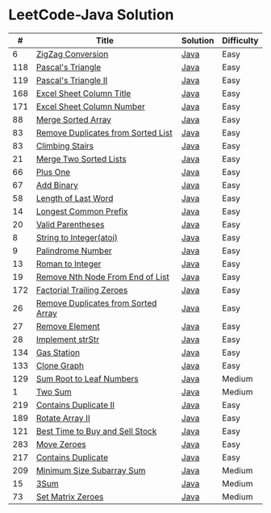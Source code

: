 LeetCode-Java Solution
========

| # | Title | Solution | Difficulty |
|---| ----- | -------- | ---------- |
|6|[ZigZag Conversion](https://oj.leetcode.com/problems/zigzag-conversion/)|[Java](./src/zigZagConversion/Solution.java)|Easy|
|118|[Pascal's Triangle](https://oj.leetcode.com/problems/pascals-triangle/)|[Java](./src/pascalsTriangle/Solution.java)|Easy|
|119|[Pascal's Triangle II](https://oj.leetcode.com/problems/pascals-triangle-ii/)|[Java](./src/pascalsTriangle2/Solution.java)|Easy|
|168|[Excel Sheet Column Title](https://oj.leetcode.com/problems/excel-sheet-column-title/)|[Java](./src/excelSheetColumnTitle/Solution.java)|Easy|
|171|[Excel Sheet Column Number](https://oj.leetcode.com/problems/excel-sheet-column-number/)|[Java](./src/excelSheetColumnNumber/Solution.java)|Easy|
|88|[Merge Sorted Array](https://oj.leetcode.com/problems/merge-sorted-array/)|[Java](./src/mergeSortedArray/Solution.java)|Easy|
|83|[Remove Duplicates from Sorted List](https://oj.leetcode.com/problems/remove-duplicates-from-sorted-list/)|[Java](./removeDupFromSortedList/Solution.java)|Easy|
|83|[Climbing Stairs](https://oj.leetcode.com/problems/climbing-stairs/)|[Java](./src/climbingStairs/Solution.java)|Easy|
|21|[Merge Two Sorted Lists](https://oj.leetcode.com/problems/merge-two-sorted-lists/)|[Java](./src/mergeTwoSortedLists/Solution.java)|Easy|
|66|[Plus One](https://oj.leetcode.com/problems/plus-one/)|[Java](./src/plusOne/Solution.java)|Easy|
|67|[Add Binary](https://oj.leetcode.com/problems/merge-two-sorted-lists/)|[Java](./src/mergeTwoSortedLists/Solution.java)|Easy|
|58|[Length of Last Word](https://oj.leetcode.com/problems/length-of-last-word/)|[Java](./src/lengthOfLastWord/Solution.java)|Easy|
|14|[Longest Common Prefix](https://oj.leetcode.com/problems/longest-common-prefix/)|[Java](./src/longestCommonPrefix/Solution.java)|Easy|
|20|[Valid Parentheses](https://oj.leetcode.com/problems/valid-parentheses/)|[Java](./src/validParentheses/Solution.java)|Easy|
|8|[String to Integer(atoi)](https://oj.leetcode.com/problems/string-to-integer-atoi/)|[Java](./src/stringToInteger/Solution.java)|Easy|
|9|[Palindrome Number](https://oj.leetcode.com/problems/palindrome-number/)|[Java](./src/palindromeNumber/Solution.java)|Easy|
|13|[Roman to Integer](https://oj.leetcode.com/problems/roman-to-integer/)|[Java](./src/romanToInteger/Solution.java)|Easy|
|19|[Remove Nth Node From End of List](https://oj.leetcode.com/problems/remove-nth-node-from-end-of-list/)|[Java](./src/removeNthNodeFromEndofList/Solution.java)|Easy|
|172|[Factorial Trailing Zeroes](https://oj.leetcode.com/problems/factorial-trailing-zeroes/)|[Java](./src/factorialTrailingZeroes/Solution.java)|Easy|
|26|[Remove Duplicates from Sorted Array](https://oj.leetcode.com/problems/remove-duplicates-from-sorted-array/)|[Java](./src/removeDupFromSortedArray/Solution.java)|Easy|
|27|[Remove Element](https://oj.leetcode.com/problems/remove-element/)|[Java](./src/removeElement/Solution.java)|Easy|
|28|[Implement strStr](https://oj.leetcode.com/problems/implement-strstr/)|[Java](./src/implementStrStr/Solution.java)|Easy|
|134|[Gas Station](https://oj.leetcode.com/problems/gas-station/)|[Java](./src/gasStation/Solution.java)|Easy|
|133|[Clone Graph](https://oj.leetcode.com/problems/clone-graph/)|[Java](./src/cloneGraph/Solution.java)|Easy|
|129|[Sum Root to Leaf Numbers](https://oj.leetcode.com/problems/sum-root-to-leaf-numbers/)|[Java](./src/cloneGraph/Solution.java)|Medium|
|1|[Two Sum](https://oj.leetcode.com/problems/two-sum/)|[Java](./src/twoSum/Solution.java)|Medium|
|219|[Contains Duplicate II](https://oj.leetcode.com/problems/contains-duplicate-ii/)|[Java](./src/containsDuplicate2/Solution.java)|Easy|
|189|[Rotate Array II](https://oj.leetcode.com/problems/rotate-array/)|[Java](./src/rotateArray/Solution.java)|Easy|
|121|[Best Time to Buy and Sell Stock](https://leetcode.com/problems/best-time-to-buy-and-sell-stock/)|[Java](./src/bestTimeToBuyAndSellStock/Solution.java)|Easy|
|283|[Move Zeroes](https://leetcode.com/problems/move-zeroes/)|[Java](./src/moveZeroes/Solution.java)|Easy|
|217|[Contains Duplicate](https://leetcode.com/problems/contains-duplicate/)|[Java](./src/containsDuplicate/Solution.java)|Easy|
|209|[Minimum Size  Subarray Sum](https://leetcode.com/problems/minimum-size-subarray-sum/)|[Java](./src/minimumSizeSubarraySum/Solution.java)|Medium|
|15|[3Sum](https://leetcode.com/problems/3sum/)|[Java](./src/3sum/Solution.java)|Medium|
|73|[Set Matrix Zeroes](https://leetcode.com/problems/set-matrix-zeroes/)|[Java](./src/setMatrixZeroes/Solution.java)|Medium|
